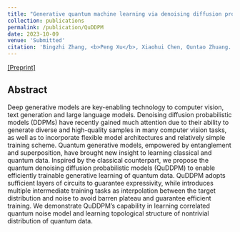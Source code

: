 ```yaml
---
title: "Generative quantum machine learning via denoising diffusion probabilistic models"
collection: publications
permalink: /publication/QuDDPM
date: 2023-10-09
venue: 'Submitted'
citation: 'Bingzhi Zhang, <b>Peng Xu</b>, Xiaohui Chen, Quntao Zhuang. (2023). Generative quantum machine learning via denoising diffusion probabilistic models.'
---
```

[[Preprint]](https://arxiv.org/abs/2310.05866)

## Abstract
Deep generative models are key-enabling technology to computer vision, text generation and large language models. Denoising diffusion probabilistic models (DDPMs) have recently gained much attention due to their ability to generate diverse and high-quality samples in many computer vision tasks, as well as to incorporate flexible model architectures and relatively simple training scheme. Quantum generative models, empowered by entanglement and superposition, have brought new insight to learning classical and quantum data. Inspired by the classical counterpart, we propose the quantum denoising diffusion probabilistic models (QuDDPM) to enable efficiently trainable generative learning of quantum data. QuDDPM adopts sufficient layers of circuits to guarantee expressivity, while introduces multiple intermediate training tasks as interpolation between the target distribution and noise to avoid barren plateau and guarantee efficient training. We demonstrate QuDDPM’s capability in learning correlated quantum noise model and learning topological structure of nontrivial distribution of quantum data.